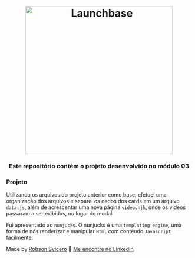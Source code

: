 <h1 align="center">
    <img alt="Launchbase" src="https://storage.googleapis.com/golden-wind/bootcamp-launchbase/logo.png" width="400px" />
</h1>

<h3 align="center">
  Este repositório contém o projeto desenvolvido no módulo 03
</h3>


### Projeto

Utilizando os arquivos do projeto anterior como base, efetuei uma organização dos arquivos e separei os dados dos cards em um arquivo `data.js`, além de acrescentar uma nova página `video.njk`, onde os vídeos passaram a ser exibidos, no lugar do modal.

Fui apresentado ao `nunjucks`. O nunjucks é uma `templating engine`, uma forma de nós renderizar e manipular `Html` com contéudo `Javascript` facilmente.


Made by [Robson Svicero](https://www.svicero.com.br) :wave: [Me encontre no LinkedIn](https://www.linkedin.com/in/robertorobsonsvicero/)